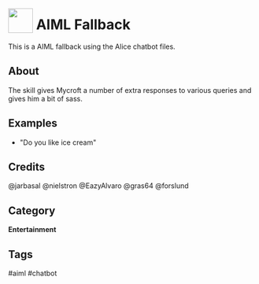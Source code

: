 # <img src='https://rawgithub.com/FortAwesome/Font-Awesome/master/advanced-options/raw-svg/solid/comment-dots.svg' card_color='#ff80b0' width='50' height='50' style='vertical-align:bottom'/> AIML Fallback
This is a AIML fallback using the Alice chatbot files.

## About 
The skill gives Mycroft a number of extra responses to various queries and gives him a bit of sass.

## Examples 
* "Do you like ice cream"

## Credits 
@jarbasal
@nielstron
@EazyAlvaro 
@gras64
@forslund

## Category
**Entertainment**

## Tags
#aiml
#chatbot
